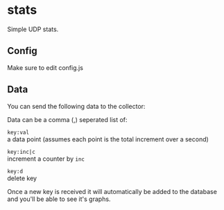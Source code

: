 
stats
=====

Simple UDP stats.

Config
------

Make sure to edit config.js

Data
----

You can send the following data to the collector:

Data can be a comma (,) seperated list of:

`key:val`  
a data point (assumes each point is the total increment over a second)

`key:inc|c`  
increment a counter by `inc`

`key:d`  
delete key

Once a new key is received it will automatically be added to the database and you'll be able to see it's graphs.


